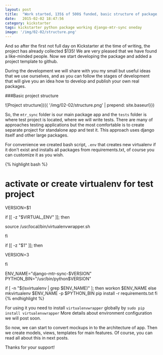 ```yaml
---
layout: post
title:  "Work started, 135$ of 500$ funded, basic structure of package, mkvirtualenv helper"
date:   2015-02-02 18:47:56
сategory: kickstarter
tags: kickstarter python package working django-mtr-sync oneday
image: '/img/02-02/structure.png'
---
```


And so after the first not full day on Kickstarter at the time of writing, the project has already collected $135!
We are very pleased that we have found a like-minded people. Now we start developing the package and added a project template to github.

During the development we will share with you my small but useful ideas that we use ourselves, and as you can
follow the stages of development that will give you an idea how to develop and publish your own real packages.

###Basic project structure

![Project structure]({{ '/img/02-02/structure.png' | prepend: site.baseurl}})

So, the `mtr_sync` folder is our main package app and the `tests` folder is where test project is located, where we will write tests. There are many of approaches testing applications but the most comfortable is to create separate project for standalone app and test it. This approach uses django itself and other large packages.

For convenience we created bash script, `.env` that creates new virtualenv if it
don't exist and installs all packages from requirements.txt, of course you can customize it as you wish.

{% highlight bash %}
# activate or create virtualenv for test project

VERSION=$1

if [[ -z "$VIRTUAL_ENV" ]]; then

source /usr/local/bin/virtualenvwrapper.sh

fi

if [[ -z "$1" ]]; then

VERSION=3

fi

ENV_NAME="django-mtr-sync-$VERSION"
PYTHON_BIN="/usr/bin/python$VERSION"

if [ -n "$(lsvirtualenv | grep $ENV_NAME)" ]; then
    workon $ENV_NAME
else
    mkvirtualenv $ENV_NAME -p $PYTHON_BIN
    pip install -r requirements.txt
fi
{% endhighlight %}

For using it you need to install `virtualenvwrapper` globally by `sudo pip install virtualenvwrapper`
More details about environment configuration we will post soon.

So now, we can start to convert mockups in to the architecture of app. Then we create models, views, templates for main features.
Of course, you can read all about this in next posts.

Thanks for your support!